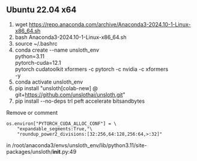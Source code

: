 ## Ubuntu 22.04 x64
1. wget https://repo.anaconda.com/archive/Anaconda3-2024.10-1-Linux-x86_64.sh
2. bash Anaconda3-2024.10-1-Linux-x86_64.sh
3. source ~/.bashrc
4. conda create --name unsloth_env \
    python=3.11 \
    pytorch-cuda=12.1 \
    pytorch cudatoolkit xformers -c pytorch -c nvidia -c xformers \
    -y
5. conda activate unsloth_env
6. pip install "unsloth[colab-new] @ git+https://github.com/unslothai/unsloth.git"
7. pip install --no-deps trl peft accelerate bitsandbytes

Remove or comment
```
os.environ["PYTORCH_CUDA_ALLOC_CONF"] = \
    "expandable_segments:True,"\
    "roundup_power2_divisions:[32:256,64:128,256:64,>:32]"
```
in /root/anaconda3/envs/unsloth_env/lib/python3.11/site-packages/unsloth/__init__.py:49
